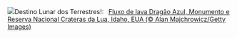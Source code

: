 ![](https://www.bing.com/th?id=OHR.CratersOfTheMoon_PT-BR6520589652_UHD.jpg&w=1000)Destino Lunar dos Terrestres!:&nbsp;&ensp;[Fluxo de lava Dragão Azul, Monumento e Reserva Nacional Crateras da Lua, Idaho, EUA (© Alan Majchrowicz/Getty Images)](https://www.bing.com/th?id=OHR.CratersOfTheMoon_PT-BR6520589652_UHD.jpg)
<br><br/>
